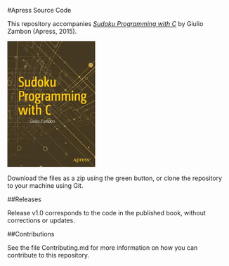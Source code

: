 #Apress Source Code

This repository accompanies [*Sudoku Programming with C*](http://www.apress.com/9781484209967) by Giulio Zambon (Apress, 2015).

![Cover image](9781484209967.jpg)

Download the files as a zip using the green button, or clone the repository to your machine using Git.

##Releases

Release v1.0 corresponds to the code in the published book, without corrections or updates.

##Contributions

See the file Contributing.md for more information on how you can contribute to this repository.
